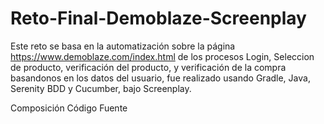 # Reto-Final-Demoblaze-Screenplay
Este reto se basa en la automatización sobre la página https://www.demoblaze.com/index.html de los procesos
Login, Seleccion de producto, verificación del producto, y verificación de la compra basandonos en los datos del 
usuario, fue realizado usando Gradle, Java, Serenity BDD y Cucumber, bajo Screenplay.

Composición Código Fuente

